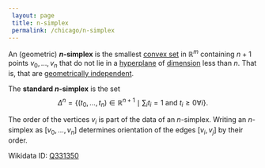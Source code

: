 ```yaml
---
 layout: page
 title: n-simplex
 permalink: /chicago/n-simplex
---
```


An (geometric) **$n$-simplex** is the smallest [convex set](https://defsmath.github.io/DefsMath/convex_set) in $\mathbb R^m$ containing $n+1$ points $v_0,\dots, v_n$ that do not lie in a [hyperplane](https://defsmath.github.io/DefsMath/hyperplane) of [dimension](https://defsmath.github.io/DefsMath/dimension_of_vector_space) less than $n$. That is, that are [geometrically independent](https://defsmath.github.io/DefsMath/geometrically_independent).

The **standard $n$-simplex** is the set $$\Delta^n = \{(t_0,\dots, t_n)\in\mathbb R^{n+1} \mid \sum_i t_i =1 \text{ and } t_i \geq 0 \forall i\}.$$

The order of the vertices $v_i$ is part of the data of an $n$-simplex. Writing an $n$-simplex as $[v_0,\dots, v_n]$ determines orientation of the edges $[v_i, v_j]$ by their order. 

Wikidata ID: [Q331350](https://www.wikidata.org/wiki/Q331350)